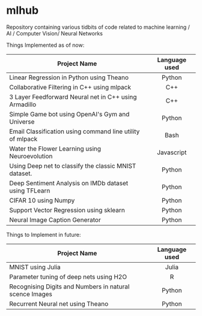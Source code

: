 # mlhub
Repository containing various tidbits of code related to machine learning / AI / Computer Vision/ Neural Networks

Things Implemented as of now:



| Project Name        | Language used|
 ------------- |:-------------:| 
| Linear Regression in Python using Theano     | Python | 
| Collaborative Filtering in C++ using mlpack      | C++      |  
| 3 Layer Feedforward Neural net in C++ using Armadillo | C++      |
| Simple Game bot using OpenAI's Gym and Universe | Python      |    
| Email Classification using command line utility of mlpack | Bash     |    
| Water the Flower Learning using Neuroevolution | Javascript     |    
| Using Deep net to classify the classic MNIST dataset. | Python      |    
| Deep Sentiment Analysis on IMDb dataset using TFLearn | Python      |
| CIFAR 10 using Numpy | Python      |
| Support Vector Regression using sklearn | Python      |  
|Neural Image Caption Generator     | Python |


Things to Implement in future:

| Project Name        | Language used|
 ------------- |:-------------:| 
|MNIST using Julia     | Julia | 
|Parameter tuning of deep nets using H2O      | R |  
|Recognising Digits and Numbers in natural scence Images     | Python |
|Recurrent Neural net using Theano     | Python |  


